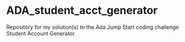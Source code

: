 # ADA_student_acct_generator
Repository for my solution(s)  to the Ada Jump Start coding challenge Student Account Generator.
